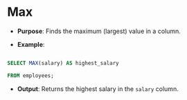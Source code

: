 # Max

- **Purpose**: Finds the maximum (largest) value in a column.

- **Example**:

```sql

SELECT MAX(salary) AS highest_salary

FROM employees;

```

- **Output**: Returns the highest salary in the `salary` column.
